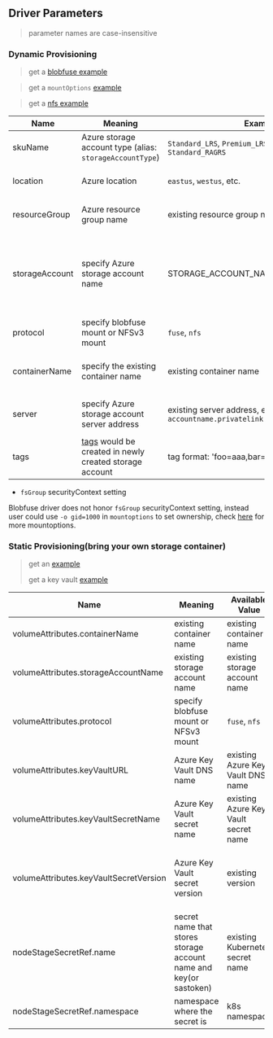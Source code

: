 ## Driver Parameters
 > parameter names are case-insensitive

### Dynamic Provisioning
  > get a [blobfuse example](../deploy/example/storageclass-blobfuse.yaml)
 
  > get a `mountOptions` [example](../deploy/example/storageclass-blobfuse-mountoptions.yaml)

  > get a [nfs example](../deploy/example/storageclass-blob-nfs.yaml)

Name | Meaning | Example | Mandatory | Default value
--- | --- | --- | --- | ---
skuName | Azure storage account type (alias: `storageAccountType`) | `Standard_LRS`, `Premium_LRS`, `Standard_GRS`, `Standard_RAGRS` | No | `Standard_LRS`
location | Azure location | `eastus`, `westus`, etc. | No | if empty, driver will use the same location name as current k8s cluster
resourceGroup | Azure resource group name | existing resource group name | No | if empty, driver will use the same resource group name as current k8s cluster
storageAccount | specify Azure storage account name| STORAGE_ACCOUNT_NAME | - No for blobfuse mount </br> - Yes for NFSv3 mount |  - For blobfuse mount: if empty, driver will find a suitable storage account that matches `skuName` in the same resource group; if a storage account name is provided, storage account must exist. </br>  - For NFSv3 mount, storage account name must be provided
protocol | specify blobfuse mount or NFSv3 mount | `fuse`, `nfs` | No | `fuse`
containerName | specify the existing container name | existing container name | No | if empty, driver will create a new container name, starting with `pvc-fuse` for blobfuse or `pvc-nfs` for NFSv3
server | specify Azure storage account server address | existing server address, e.g. `accountname.privatelink.blob.core.windows.net` | No | if empty, driver will use default `accountname.blob.core.windows.net` or other sovereign cloud account address
tags | [tags](https://docs.microsoft.com/en-us/azure/azure-resource-manager/management/tag-resources) would be created in newly created storage account | tag format: 'foo=aaa,bar=bbb' | No | ""

 - `fsGroup` securityContext setting

Blobfuse driver does not honor `fsGroup` securityContext setting, instead user could use `-o gid=1000` in `mountoptions` to set ownership, check [here](https://github.com/Azure/Azure-storage-fuse#mount-options) for more mountoptions.

### Static Provisioning(bring your own storage container)
  > get an [example](../deploy/example/pv-blobfuse-csi.yaml)
  >
  > get a key vault [example](../deploy/example/keyvault/pv-blobfuse-csi-keyvault.yaml)

Name | Meaning | Available Value | Mandatory | Default value
--- | --- | --- | --- | ---
volumeAttributes.containerName | existing container name | existing container name | Yes |
volumeAttributes.storageAccountName | existing storage account name | existing storage account name | Yes |
volumeAttributes.protocol | specify blobfuse mount or NFSv3 mount | `fuse`, `nfs` | No | `fuse`
volumeAttributes.keyVaultURL | Azure Key Vault DNS name | existing Azure Key Vault DNS name | No |
volumeAttributes.keyVaultSecretName | Azure Key Vault secret name | existing Azure Key Vault secret name | No |
volumeAttributes.keyVaultSecretVersion | Azure Key Vault secret version | existing version | No |if empty, driver will use "current version"
nodeStageSecretRef.name | secret name that stores storage account name and key(or sastoken) | existing Kubernetes secret name |  No  |
nodeStageSecretRef.namespace | namespace where the secret is | k8s namespace  |  Yes  |
